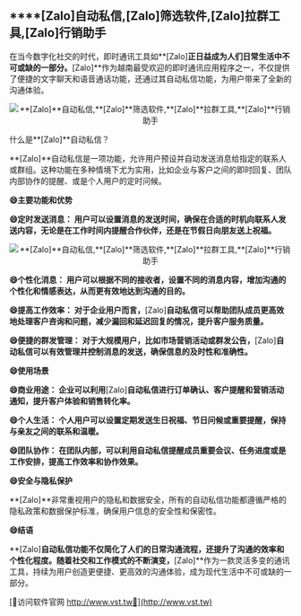 ## ****[Zalo]**自动私信,**[Zalo]**筛选软件,**[Zalo]**拉群工具,**[Zalo]**行销助手**

在当今数字化社交的时代，即时通讯工具如**[Zalo]**正日益成为人们日常生活中不可或缺的一部分。**[Zalo]**作为越南最受欢迎的即时通讯应用程序之一，不仅提供了便捷的文字聊天和语音通话功能，还通过其自动私信功能，为用户带来了全新的沟通体验。

 <center><img src="https://vst.tw/MP4/tuiguang/png/4.png" alt="**[Zalo]**自动私信,**[Zalo]**筛选软件,**[Zalo]**拉群工具,**[Zalo]**行销助手"></center>

什么是**[Zalo]**自动私信？

**[Zalo]**自动私信是一项功能，允许用户预设并自动发送消息给指定的联系人或群组。这种功能在多种情境下尤为实用，比如企业与客户之间的即时回复、团队内部协作的提醒、或是个人用户的定时问候。

**😄主要功能和优势**

**😄定时发送消息： 用户可以设置消息的发送时间，确保在合适的时机向联系人发送内容，无论是在工作时间内提醒合作伙伴，还是在节假日向朋友送上祝福。**

 <center><img src="https://vst.tw/MP4/tuiguang/png/8.png" alt="**[Zalo]**自动私信,**[Zalo]**筛选软件,**[Zalo]**拉群工具,**[Zalo]**行销助手"></center>

**😄个性化消息： 用户可以根据不同的接收者，设置不同的消息内容，增加沟通的个性化和情感表达，从而更有效地达到沟通的目的。**

**😄提高工作效率： 对于企业用户而言，**[Zalo]**自动私信可以帮助团队成员更高效地处理客户咨询和问题，减少漏回和延迟回复的情况，提升客户服务质量。**

**😄便捷的群发管理： 对于大规模用户，比如市场营销活动或群发公告，**[Zalo]**自动私信可以有效管理并控制消息的发送，确保信息的及时性和准确性。**

**😄使用场景**

**😄商业用途： 企业可以利用**[Zalo]**自动私信进行订单确认、客户提醒和营销活动通知，提升客户体验和销售转化率。**

**😄个人生活： 个人用户可以设置定期发送生日祝福、节日问候或重要提醒，保持与亲友之间的联系和温暖。**

**😄团队协作： 在团队内部，可以利用自动私信提醒成员重要会议、任务进度或是工作安排，提高工作效率和协作效果。**

**😄安全与隐私保护**

**[Zalo]**非常重视用户的隐私和数据安全，所有的自动私信功能都遵循严格的隐私政策和数据保护标准，确保用户信息的安全性和保密性。

**😄结语**

**[Zalo]**自动私信功能不仅简化了人们的日常沟通流程，还提升了沟通的效率和个性化程度。随着社交和工作模式的不断演变，**[Zalo]**作为一款灵活多变的通讯工具，持续为用户创造更便捷、更高效的沟通体验，成为现代生活中不可或缺的一部分。


[👻访问软件官网 http://www.vst.tw👻](http://www.vst.tw)
